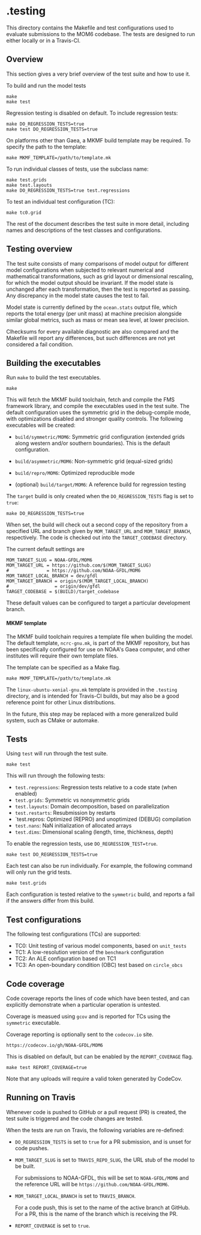 # .testing

This directory contains the Makefile and test configurations used to evaluate
submissions to the MOM6 codebase.  The tests are designed to run either locally
or in a Travis-CI.


## Overview

This section gives a very brief overview of the test suite and how to use it.

To build and run the model tests
```
make
make test
```

Regression testing is disabled on default.  To include regression tests:
```
make DO_REGRESSION_TESTS=true
make test DO_REGRESSION_TESTS=true
```

On platforms other than Gaea, a MKMF build template may be required.  To
specify the path to the template:
```
make MKMF_TEMPLATE=/path/to/template.mk
```

To run individual classes of tests, use the subclass name:
```
make test.grids
make test.layouts
make DO_REGRESSION_TESTS=true test.regressions
```

To test an individual test configuration (TC):
```
make tc0.grid
```

The rest of the document describes the test suite in more detail, including
names and descriptions of the test classes and configurations.


## Testing overview

The test suite consists of many comparisons of model output for different model
configurations when subjected to relevant numerical and mathematical
transformations, such as grid layout or dimensional rescaling, for which the
model output should be invariant.  If the model state is unchanged after each
transformation, then the test is reported as passing.  Any discrepancy in the
model state causes the test to fail.

Model state is currently defined by the `ocean.stats` output file, which
reports the total energy (per unit mass) at machine precision alongside similar
global metrics, such as mass or mean sea level, at lower precision.

Clhecksums for every available diagnostic are also compared and the Makefile
will report any differences, but such differences are not yet considered a fail
condition.


## Building the executables

Run `make` to build the test executables.
```
make
```
This will fetch the MKMF build toolchain, fetch and compile the FMS framework
library, and compile the executables used in the test suite.  The default
configuration uses the symmetric grid in the debug-compile mode, with
optimizations disabled and stronger quality controls.  The following
executables will be created:

- `build/symmetric/MOM6`: Symmetric grid configuration (extended grids along
  western and/or southern boundaries).  This is the default configuration.

- `build/asymmetric/MOM6`: Non-symmetric grid (equal-sized grids)

- `build/repro/MOM6`: Optimized reproducible mode

- (optional) `build/target/MOM6`: A reference build for regression testing

The `target` build is only created when the `DO_REGRESSION_TESTS` flag is set
to `true`:
```
make DO_REGRESSION_TESTS=true
```
When set, the build will check out a second copy of the repository from a
specified URL and branch given by `MOM_TARGET_URL` and `MOM_TARGET_BRANCH`,
respectively.  The code is checked out into the `TARGET_CODEBASE` directory.

The current default settings are
```
MOM_TARGET_SLUG = NOAA-GFDL/MOM6
MOM_TARGET_URL = https://github.com/$(MOM_TARGET_SLUG)
#              = https://github.com/NOAA-GFDL/MOM6
MOM_TARGET_LOCAL_BRANCH = dev/gfdl
MOM_TARGET_BRANCH = origin/$(MOM_TARGET_LOCAL_BRANCH)
#                 = origin/dev/gfdl
TARGET_CODEBASE = $(BUILD)/target_codebase
```
These default values can be configured to target a particular development
branch.


#### MKMF template

The MKMF build toolchain requires a template file when building the model.  The
default template, `ncrc-gnu.mk`, is part of the MKMF repository, but has been
specifically configured for use on NOAA's Gaea computer, and other institutes
will require their own template files.

The template can be specified as a Make flag.
```
make MKMF_TEMPLATE=/path/to/template.mk
```
The `linux-ubuntu-xenial-gnu.mk` template is provided in the `.testing`
directory, and is intended for Travis-CI builds, but may also be a good
reference point for other Linux distributions.

In the future, this step may be replaced with a more generalized build system,
such as CMake or automake.


## Tests

Using `test` will run through the test suite.
```
make test
```
This will run through the following tests:

- `test.regressions`: Regression tests relative to a code state (when enabled)
- `test.grids`: Symmetric vs nonsymmetric grids
- `test.layouts`: Domain decomposition, based on parallelization
- `test.restarts`: Resubmission by restarts
- `test.repros: Optimized (REPRO) and unoptimized (DEBUG) compilation
- `test.nans`: NaN initialization of allocated arrays
- `test.dims`: Dimensional scaling (length, time, thichkness, depth)

To enable the regression tests, use `DO_REGRESSION_TEST=true`.
```
make test DO_REGRESSION_TESTS=true
```

Each test can also be run individually.  For example, the following command
will only run the grid tests.
```
make test.grids
```

Each configuration is tested relative to the `symmetric` build, and reports a
fail if the answers differ from this build.


## Test configurations

The following test configurations (TCs) are supported:

- TC0: Unit testing of various model components, based on `unit_tests`
- TC1: A low-resolution version of the `benchmark` configuration
- TC2: An ALE configuration based on TC1
- TC3: An open-boundary condition (OBC) test based on `circle_obcs`


## Code coverage

Code coverage reports the lines of code which have been tested, and can
explicitly demonstrate when a particular operation is untested.

Coverage is measued using `gcov` and is reported for TCs using the `symmetric`
executable.

Coverage reporting is optionally sent to the `codecov.io` site.
```
https://codecov.io/gh/NOAA-GFDL/MOM6
```
This is disabled on default, but can be enabled by the `REPORT_COVERAGE` flag.
```
make test REPORT_COVERAGE=true
```
Note that any uploads will require a valid token generated by CodeCov.


## Running on Travis

Whenever code is pushed to GitHub or a pull request (PR) is created, the test
suite is triggered and the code changes are tested.

When the tests are run on Travis, the following variables are re-defined:

- `DO_REGRESSION_TESTS` is set to `true` for a PR submission, and is unset for
  code pushes.

- `MOM_TARGET_SLUG` is set to `TRAVIS_REPO_SLUG`, the URL stub of the model to
  be built.

  For submissions to NOAA-GFDL, this will be set to `NOAA-GFDL/MOM6` and the
  reference URL will be `https://github.com/NOAA-GFDL/MOM6`.

- `MOM_TARGET_LOCAL_BRANCH` is set to `TRAVIS_BRANCH`.

  For a code push, this is set to the name of the active branch at GitHub.  For
  a PR, this is the name of the branch which is receiving the PR.

- `REPORT_COVERAGE` is set to `true`.
